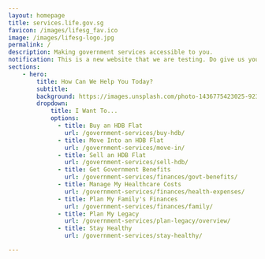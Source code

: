 ```yaml
---
layout: homepage
title: services.life.gov.sg
favicon: /images/lifesg_fav.ico
image: /images/lifesg-logo.jpg
permalink: /
description: Making government services accessible to you.  
notification: This is a new website that we are testing. Do give us your <a href="https://form.gov.sg/5ed0995e42ee5f00110e10cc" target="_blank"> feedback </a> to help us make it better.
sections:
    - hero:
        title: How Can We Help You Today?
        subtitle: 
        background: https://images.unsplash.com/photo-1436775423025-9233051c49d4?ixlib=rb-1.2.1&ixid=eyJhcHBfaWQiOjEyMDd9&auto=format&fit=crop&w=1567&q=80
        dropdown:
            title: I Want To...
            options:
              - title: Buy an HDB Flat
                url: /government-services/buy-hdb/
              - title: Move Into an HDB Flat
                url: /government-services/move-in/
              - title: Sell an HDB Flat
                url: /government-services/sell-hdb/
              - title: Get Government Benefits
                url: /government-services/finances/govt-benefits/
              - title: Manage My Healthcare Costs
                url: /government-services/finances/health-expenses/
              - title: Plan My Family's Finances
                url: /government-services/finances/family/
              - title: Plan My Legacy
                url: /government-services/plan-legacy/overview/
              - title: Stay Healthy
                url: /government-services/stay-healthy/

---
```

<meta name="viewport" content="width=device-width, initial-scale=1.0">
